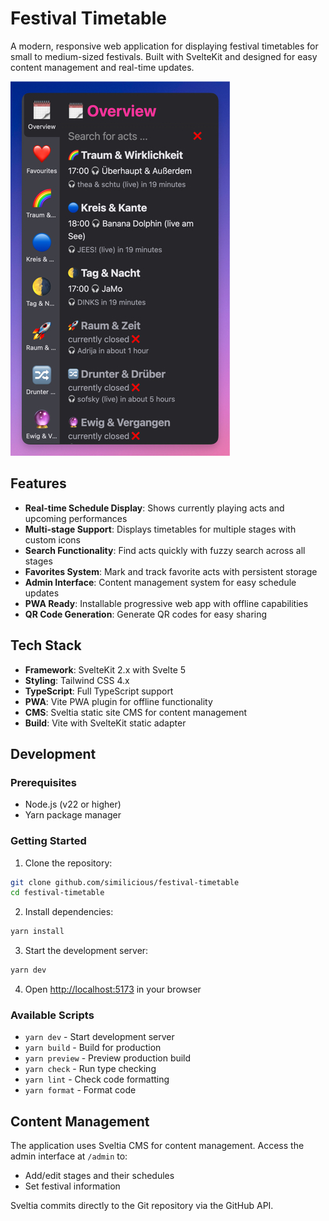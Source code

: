 # Festival Timetable

A modern, responsive web application for displaying festival timetables for small to medium-sized festivals. Built with SvelteKit and designed for easy content management and real-time updates.

![Screenshot](screenshot.jpg)

## Features

- **Real-time Schedule Display**: Shows currently playing acts and upcoming performances
- **Multi-stage Support**: Displays timetables for multiple stages with custom icons
- **Search Functionality**: Find acts quickly with fuzzy search across all stages
- **Favorites System**: Mark and track favorite acts with persistent storage
- **Admin Interface**: Content management system for easy schedule updates
- **PWA Ready**: Installable progressive web app with offline capabilities
- **QR Code Generation**: Generate QR codes for easy sharing

## Tech Stack

- **Framework**: SvelteKit 2.x with Svelte 5
- **Styling**: Tailwind CSS 4.x
- **TypeScript**: Full TypeScript support
- **PWA**: Vite PWA plugin for offline functionality
- **CMS**: Sveltia static site CMS for content management
- **Build**: Vite with SvelteKit static adapter

## Development

### Prerequisites

- Node.js (v22 or higher)
- Yarn package manager

### Getting Started

1. Clone the repository:

```bash
git clone github.com/similicious/festival-timetable
cd festival-timetable
```

2. Install dependencies:

```bash
yarn install
```

3. Start the development server:

```bash
yarn dev
```

4. Open [http://localhost:5173](http://localhost:5173) in your browser

### Available Scripts

- `yarn dev` - Start development server
- `yarn build` - Build for production
- `yarn preview` - Preview production build
- `yarn check` - Run type checking
- `yarn lint` - Check code formatting
- `yarn format` - Format code

## Content Management

The application uses Sveltia CMS for content management. Access the admin interface at `/admin` to:

- Add/edit stages and their schedules
- Set festival information

Sveltia commits directly to the Git repository via the GitHub API.
